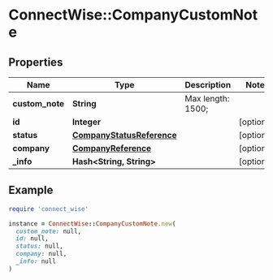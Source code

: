 # ConnectWise::CompanyCustomNote

## Properties

| Name | Type | Description | Notes |
| ---- | ---- | ----------- | ----- |
| **custom_note** | **String** |  Max length: 1500; |  |
| **id** | **Integer** |  | [optional] |
| **status** | [**CompanyStatusReference**](CompanyStatusReference.md) |  | [optional] |
| **company** | [**CompanyReference**](CompanyReference.md) |  | [optional] |
| **_info** | **Hash&lt;String, String&gt;** |  | [optional] |

## Example

```ruby
require 'connect_wise'

instance = ConnectWise::CompanyCustomNote.new(
  custom_note: null,
  id: null,
  status: null,
  company: null,
  _info: null
)
```

